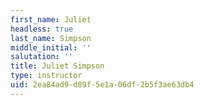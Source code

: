 ```yaml
---
first_name: Juliet
headless: true
last_name: Simpson
middle_initial: ''
salutation: ''
title: Juliet Simpson
type: instructor
uid: 2ea84ad9-d89f-5e1a-06df-2b5f3ae63db4
---
```

